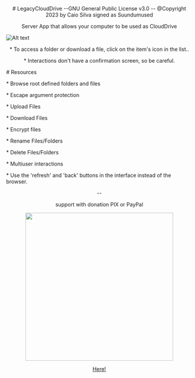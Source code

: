 <p align="center"># LegacyCloudDrive --GNU General Public License v3.0 -- @Copyright 2023 by Caio Silva signed as Suundumused</p>
<p align="center">Server App that allows your computer to be used as CloudDrive</p>
<p></p>

![Alt text](https://drive.google.com/uc?export=download&id=1Z12AOlFaaMh32jC589JLOhJVePWI0_Ex)
<p></p>
<p align="center">* To access a folder or download a file, click on the item's icon in the list..</p>
<p></p>
<p align="center">* Interactions don't have a confirmation screen, so be careful.</p>
<p></p>
<p align="left"># Resources</p>
<p></p>
<p align="left">* Browse root defined folders and files</p>
<p align="left">* Escape argument protection</p>
<p align="left">* Upload Files</p>
<p align="left">* Download Files</p>
<p align="left">* Encrypt files</p>
<p align="left">* Rename Files/Folders</p>
<p align="left">* Delete Files/Folders</p>
<p align="left">* Multiuser interactions</p>
<p align="left">* Use the 'refresh' and 'back' buttons in the interface instead of the browser.</p>

<p align="center">--</p>

<p align="center">support with donation PIX or PayPal</p>

<p align="center"><img src="https://drive.google.com/uc?export=download&id=1Ub50g1BFW-3XdkR5zqHO_zQOUpovi6CK" data-canonical-src="https://www.paypal.com/donate/?hosted_button_id=9TPZ7FWPZ95F8" width="400" height="400" /></p>

<p align="center"><a href="https://www.paypal.com/donate/?hosted_button_id=9TPZ7FWPZ95F8">Here!</a></p>
